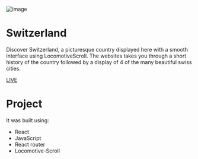 ![image](https://user-images.githubusercontent.com/95282692/159272161-f33250f7-4711-4393-ac6d-c70411305fea.png)

# Switzerland

Discover Switzerland, a picturesque country displayed here with a smooth interface using LocomotiveScroll.
The websites takes you through a short history of the country followed by a display of 4 of the many beautiful swiss cities.

[LIVE](https://Seb-GRAF.github.io/switzerland)

# Project

It was built using:

- React
- JavaScript
- React router
- Locomotive-Scroll
